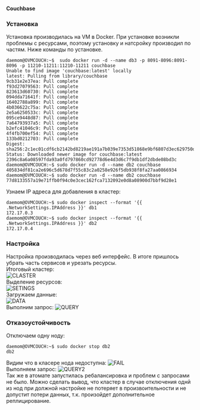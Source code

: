 #### Couchbase

### Установка

Установка производилась на VM в Docker. При установке возникли проблемы с ресурсами, поэтому установку и натсройку производил по частям. Ниже команды по установке.
```
daemom@OVMCOUCH:~$  sudo docker run -d --name db3 -p 8091-8096:8091-8096 -p 11210-11211:11210-11211 couchbase
Unable to find image 'couchbase:latest' locally
latest: Pulling from library/couchbase
9cb31e2e37ea: Pull complete
f93d27079563: Pull complete
823613d60730: Pull complete
094dda71641f: Pull complete
16402788a899: Pull complete
4b036622c75a: Pull complete
2e5a6250533c: Pull complete
095ce9448d87: Pull complete
7a64793937a5: Pull complete
b2efc41046c9: Pull complete
4f4fb700ef54: Pull complete
133bd0212703: Pull complete
Digest: sha256:2c1ec01cdf6cb2142bd8219ae191a7b039e7353d51868e9bf6807d3ec629750d
Status: Downloaded newer image for couchbase:latest
2396c8a6a08597fda93a0fd797860cd92778d6e4d3d6c7f9db1df2dbde08bd3c
daemom@OVMCOUCH:~$ sudo docker run -d --name db2 couchbase
405834df81ca2e696c5d678d7f55c83c2a0258e926f5db938f8fa27aa0866934
daemom@OVMCOUCH:~$ sudo docker run -d --name db2 couchbase
77d8133557a19e71ffb0f94c0e3cec162fca7132092e0d8a08900d7bbf9d28e1
```
Узнаем IP адреса для добавления в кластер:
```
daemom@OVMCOUCH:~$ sudo docker inspect --format '{{ .NetworkSettings.IPAddress }}' db1
172.17.0.3
daemom@OVMCOUCH:~$ sudo docker inspect --format '{{ .NetworkSettings.IPAddress }}' db2
172.17.0.4
````
### Настройка

Настройка производилась через веб интерфейс. В итоге пришлось убрать часть сервисов и урезать ресурсы.  
Итоговый кластер:   
![CLASTER](https://github.com/H1trec/H1trec-OTUS-NoSQL-2025-01/blob/main/claster.jpg?raw=true)  
Выделение ресурсов:    
![SETINGS](https://github.com/H1trec/H1trec-OTUS-NoSQL-2025-01/blob/main/settinggs.jpg?raw=true)  
Загружаем данные:  
![DATA](https://github.com/H1trec/H1trec-OTUS-NoSQL-2025-01/blob/main/data.jpg?raw=true)  
Выполним запрос:
![QUERY](https://github.com/H1trec/H1trec-OTUS-NoSQL-2025-01/blob/main/query.jpg?raw=true)  

### Отказоустойчивость

Отключаем одну ноду:
```
daemom@OVMCOUCH:~$ sudo docker stop db2
db2
```
Видим что в класере нода недоступна:
![FAIL](https://github.com/H1trec/H1trec-OTUS-NoSQL-2025-01/blob/main/stop1.jpg?raw=true)  
Выполняем запрос:
![QUERY2](https://github.com/H1trec/H1trec-OTUS-NoSQL-2025-01/blob/main/qw2.jpg?raw=true)  
Так же в атомате запустилась ребалансировка и проблем с запросами не было. Можно сделать вывод, что кластер в случае отключения однй из нод при должной настройке не потеряет в произвоительности и не допустит потери данных, т.к. произойдет дополнительное реплицирование.
